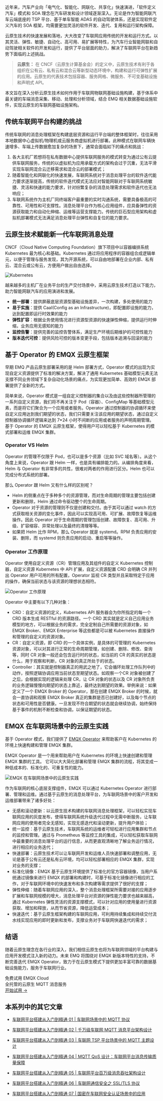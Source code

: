 近年来，汽车产业向「电气化、智能化、网联化、共享化」快速演进，「软件定义汽车」模式和 SOA 理念在汽车研发和设计领域逐渐深入。无论是作为智能网联汽车云端底座的 TSP 平台、基于单车智能 ADAS 的自动驾驶体系，还是实现软件定义汽车的 SOA 框架，均需要更加灵活的软件开发、迭代、复用和运行架构保障。

云原生技术的快速发展和落地，大大改变了车联网应用传统的开发和运行方式。以其灵活、弹性、敏捷、自动化、高可用、易扩展等特性，为汽车行业智能网联和自动驾驶相关软件的开发和运行，提供了平台层面的助力，解决了车联网平台在新趋势下面临的上述挑战。

>**云原生：** 在 CNCF（云原生计算基金会）的定义中，云原生技术有利于各组织在公有云、私有云和混合云等新型动态环境中，构建和运行可弹性扩展的应用。云原生的代表技术包括容器、服务网格、微服务、不可变基础设施和声明式 API。

本文旨在深入分析云原生技术如何作用于车联网物联网基础设施构建，基于体系中最关键的车端消息采集、移动、处理和分析领域，结合 EMQ 相关数据基础设施软件，实现云原生的车联网基础设施架构。

## 传统车联网平台构建的挑战

传统车联网的消息处理框架在构建底层资源和运行平台端的整体框架时，往往采用本地数据中心虚拟机/物理机或云服务商虚拟机进行部署。此种模式在联网车辆快速增多、车端上传数据愈加复杂的场景下，通常会面临如下的痛点和挑战：

1. 各大主机厂若想将在私有数据中心提供车联网服务的模式转变为通过公有云提供车联网服务，传统的以虚拟机为应用承载方式的架构会过于沉重，无法平滑实现车联网混合云迁移需求和混合云的部署模式；
2. 随着智能化和网联化的快速发展，车联网系统对于消息处理平台的软件迭代能力要求逐渐提高，传统的软件迭代模式无法应对智能网联对于车联网系统敏捷、灵活和快速的能力要求，针对纷繁复杂的消息处理需求和软件迭代也无法响应；
3. 车联网系统作为主机厂同终端客户最重要的实时沟通系统，需要具备极高的可靠性、可用性和可支撑性。消息处理平台作为核心应用组件，应具备弹性的资源获取能力和自动化伸缩、运维等运营支撑能力。传统的巨石型应用架构和虚拟机部署模式无法满足消息处理平台弹性和自复位的能力要求。

## 云原生技术赋能新一代车联网消息处理

CNCF（Cloud Native Computing Foundation）旗下项目中以容器编排系统 Kubernetes 最为核心和基础。Kubernetes 通过将应用程序的容器组合成逻辑单元，以便于管理与服务发现，其为开源系统，可以自由地部署在企业内部、私有云、混合云或公有云，方便用户做出自由选择。

![Kubernetes](https://assets.emqx.com/images/0d5e91a11f099f3d034f387c4392795c.jpeg)

越来越多的主机厂在业务平台的生产交付场景中，采用云原生技术打造以下能力，助力智能网联汽车的应用演进和发展。

- **统一部署**：提供屏蔽底层资源型基础设施差异，一次构建，多处使用的能力
- **易于实施**：提供 CaaI(Config as an Infrastructure)，即配置即设施的能力，达到配置即运行时效果的能力
- **弹性扩容**：根据业务使用情况进行资源型资源的快速弹性伸缩，提供运行时伸缩，业务应用无感知的能力
- **监控告警**：提供完善的监控告警体系，满足生产环境后期维护的可控性能力
- **版本迭代可控**：提供风险可控的版本变更手段，包括版本追溯与回滚的能力

## 基于 Operator 的 EMQX 云原生框架

早期 EMQ 产品云原生部署采用的是 Helm 部署方式，Operator 模式的出现为实现自定义资源提供了标准的解决方案，解决了通用 Kubernetes 基础模型元素无法支撑不同业务领域下复杂自动化场景的痛点，为实现更加简单、高效的 EMQX 部署提供了全新的方式。

简单来说，Operator 模式是一组自定义控制器的集合以及由这些控制器所管理的一系列自定义资源，我们将不再关注于 Pod（容器）、ConfigMap 等基础模型元素，而是将它们聚合为一个应用或者服务。Operator 通过控制器的协调循环来使自定义应用达到我们期望的状态，我们只需要关注该应用的期望状态，通过自定义控制器协调循环逻辑来达到 7*24 小时不间断的应用或者服务的声明周期管理。基于 Operator 的 EMQX 云原生框架，使得用户可以轻松基于 Kubernetes 的模式部署和运维 EMQX 集群。

### Operator VS Helm

Operator 的管理不仅限于 Pod，也可以是多个资源（比如 SVC 域名等）。从这个角度上来说，Operator 跟 Helm 一样，也是具有编排能力的。从编排角度来看，Helm 与 Operator 有非常多的共性，很难对两者的作用进行区分。Helm 也可以完成分布式系统的部署。

那么 Operator 跟 Helm 又有什么样的区别呢？

- Helm 的侧重点在于多种多个的资源管理，而对生命周期的管理主要包括创建更新和删除，Helm 通过命令驱动整个的生命周期。
- Operator 对于资源的管理则不仅是创建和交付。由于其可以通过 watch 的方式获取相关资源的变化事件，因此可以实现高可用、可扩展、故障恢复等运维操作。因此 Operator 对于生命周期的管理包括创建、故障恢复、高可用、升级、扩容缩容、异常处理以及最终的清理等等。
- 如果把 Helm 比作 RPM，那么 Operator 就是 systemd。RPM 负责应用的安装、删除，而 systemd 则负责应用的启动、重启等等操作。

### Operator 工作原理

Operator 使用自定义资源（CR）管理应用及其组件的自定义 Kubernetes 控制器，自定义资源 Kubernetes 中 API 扩展，自定义资源配置 CRD 会明确 CR 并列出 Operator 用户可用的所有配置，Operator 监视 CR 类型并且采取特定于应用的操作，确保当前状态与该资源的理想状态相符。

![Operator 工作原理](https://assets.emqx.com/images/9f9901b43ae34d354a72742efeb03fe4.png)


Operator 中主要有以下几种对象：

- CRD：自定义资源的定义，Kubernetes API 服务器会为你所指定的每一个 CRD 版本生成 RESTful 的资源路径。一个 CRD 其实就是定义自己应用业务模型的地方，可以根据业务的需求，完全定制自己所需要的资源对象，如 EMQX Broker、EMQX Enterprise 等这些都是可以被 Kubernetes 直接操作和管理的自定义的资源对象。
- CR：自定义资源，即 CRD 的一个具体实例，是具体的可管理的 Kubernetes 资源对象，可以对其进行正常的生命周期管理，如创建、删除、修改、查询等，同时 CR 对象一般还会包含运行时的状态，如当前的 CR 的真实的状态是什么，用于观察和判断，CR 对象的真正所处于的状态。
- Controller：其实就是控制器真正的用武之地了，它会循环处理工作队列中的动作，按照逻辑协调应用当前状态至期望状态。如观察一个CR 对象被创建了之后，会根据实现的逻辑来处理 CR，让 CR 对象的状态以及 CR 对象所负责的业务逻辑慢慢向期望的状态上靠近，最终达到期望的效果。举例来说：如果定义了一个 EMQX Broker 的 Operator，那在创建 EMQX Broker 的时候，就会一直协调和观察 EMQX Broker 真正的集群是否已创建好，以及每个节点的状态和可用性是否健康。一旦发现不符合期望的状态就会继续协调，始终保持基于事件的机制不断检查和协调，以保证期望的状态。

## EMQX 在车联网场景中的云原生实践

基于 Operator 模式，我们提供了 [EMQX Operator](https://www.emqx.com/zh/emqx-kubernetes-operator) 来帮助客户在 Kubernetes 的环境上快速构建和管理 EMQX 集群。

EMQX Operator 是一个用来帮助用户在 Kubernetes 的环境上快速创建和管理 EMQX 集群的工具。 它可以大大简化部署和管理 EMQX 集群的流程，将其变成一种低成本的、标准化的、可重复性的能力。

![EMQX 在车联网场景中的云原生实践](https://assets.emqx.com/images/fe40aadc70e7c9a875f72a5668b6b32e.png)

作为车联网的核心底层支撑组件，EMQX 可以通过 Kubernetes Operator 进行部署、管理和运维。通过基于云原生的消息处理平台，为车联网场景中的客户开发和运维部署带来了诸多好处：

- 无感和滚动更新：以云原生技术构建的车联网消息处理框架，可以轻松实现车联网应用的灰度发布，使得车联网系统升级迭代过程中无需中断服务，让车联网应用的使用者完全无感知，实现无感迭代和滚动更新，提升用户体验；
- 统一监控：基于云原生技术，车联网系统的运维者可轻松进行应用集群和节点的监控和管理。通过与 Prometheus 等监控工具的集成，可以轻松获取车联网中最重要的消息处理平台的运行信息，从而更直观清晰地了解业务运行情况，进行相应的业务迭代；
- 快速部署：云原生技术可以让车联网开发和运维人员快速部署和调整应用，无论是基于公有云还是私有云环境，均可以轻松部署相应的 EMQX 集群，实现对业务的支撑；
- 标准化镜像：EMQX 基于云原生环境提供了标准化的官方容器镜像，当用户系统通过镜像来进行 EMQX 的部署和构建时，可基于标准化镜像进行相应的工作，对于车联网环境中的快速发布和多次构建等需求提供了很好的支撑；
- 弹性伸缩：随着车联网应用的深入，整个消息处理框架所需要对接的应用逐步扩展和车联网规模的增大，消息处理平台对资源的弹性能力要求也越来越高，通过 Kubernetes 弹性灵活的资源支撑模式，可以针对应用的使用量进行资源获取、增加和释放，从而节省资源，降低运营成本；
- 快速迭代：基于云原生框架构建的车联网应用，可利用持续集成和持续交付流水线实现应用的即时更新和发布，支撑业务对于车联网快速迭代的需求；

## 结语

随着云原生理念在各行业的深入，我们相信云原生也将为车联网领域的平台构建与应用开发模式注入新的动力。未来 EMQ 将围绕对 EMQX 新版本特性的支持，不断完善迭代 EMQX Operator，致力于在云原生模式下提供更加丰富可靠的数据基础设施能力，服务于车联网行业。



<section class="promotion">
    <div>
        免费试用 EMQX Cloud
        <div class="is-size-14 is-text-normal has-text-weight-normal">全托管的云原生 MQTT 消息服务</div>
    </div>
    <a href="https://www.emqx.com/zh/signup?continue=https://cloud.emqx.com/console/deployments/0?oper=new" class="button is-gradient px-5">开始试用 →</a>
</section>



## 本系列中的其它文章

- [车联网平台搭建从入门到精通 01 | 车联网场景中的 MQTT 协议](https://www.emqx.com/zh/blog/mqtt-for-internet-of-vehicles)

- [车联网平台搭建从入门到精通 02 | 千万级车联网 MQTT 消息平台架构设计](https://www.emqx.com/zh/blog/mqtt-messaging-platform-for-internet-of-vehicles)
- [车联网平台搭建从入门到精通 03 | 车联网 TSP 平台场景中的 MQTT 主题设计](https://www.emqx.com/zh/blog/mqtt-topic-design-for-internet-of-vehicles)
- [车联网平台搭建从入门到精通 04 | MQTT QoS 设计：车联网平台消息传输质量保障](https://www.emqx.com/zh/blog/mqtt-qos-design-for-internet-of-vehicles)
- [车联网平台搭建从入门到精通 05 | 车联网平台百万级消息吞吐架构设计](https://www.emqx.com/zh/blog/million-level-message-throughput-architecture-design-for-internet-of-vehicles)
- [车联网平台搭建从入门到精通 06 | 车联网通信安全之 SSL/TLS 协议](https://www.emqx.com/zh/blog/ssl-tls-for-internet-of-vehicles-communication-security)
- [车联网平台搭建从入门到精通 07 | 国密在车联网安全认证场景中的应用](https://www.emqx.com/zh/blog/application-of-gmsm-in-internet-of-vehicles-security-authentication-scenario)
